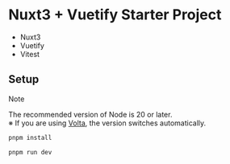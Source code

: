 # Nuxt3 + Vuetify Starter Project

- Nuxt3
- Vuetify
- Vitest

## Setup

> [!NOTE]  
> The recommended version of Node is 20 or later.  
> ※ If you are using [Volta](https://volta.sh/), the version switches automatically.

```bash
pnpm install

pnpm run dev
```
